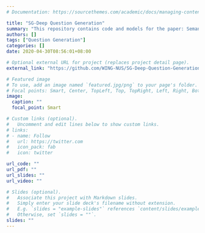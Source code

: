 ```yaml
---
# Documentation: https://sourcethemes.com/academic/docs/managing-content/

title: "SG-Deep Question Generation"
summary: "This repository contains code and models for the paper: Semantic Graphs for Generating Deep Questions (ACL 2020). "
authors: []
tags: ["Question Generation"]
categories: []
date: 2020-04-30T08:56:01+08:00

# Optional external URL for project (replaces project detail page).
external_link: "https://github.com/WING-NUS/SG-Deep-Question-Generation"

# Featured image
# To use, add an image named `featured.jpg/png` to your page's folder.
# Focal points: Smart, Center, TopLeft, Top, TopRight, Left, Right, BottomLeft, Bottom, BottomRight.
image:
  caption: ""
  focal_point: Smart

# Custom links (optional).
#   Uncomment and edit lines below to show custom links.
# links:
# - name: Follow
#   url: https://twitter.com
#   icon_pack: fab
#   icon: twitter

url_code: ""
url_pdf: ""
url_slides: ""
url_video: ""

# Slides (optional).
#   Associate this project with Markdown slides.
#   Simply enter your slide deck's filename without extension.
#   E.g. `slides = "example-slides"` references `content/slides/example-slides.md`.
#   Otherwise, set `slides = ""`.
slides: ""
---
```

